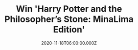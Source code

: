 ---
campaign-uuid: "c-7532eb0f-6ecc-4339-9c43-7b5fb34e3c56"
type: "Competition"
category: "Gifts"
date: "2020-11-18T06:00:00.000Z"
end-date: "2020-12-10T23:59:00.000Z"
disable-form: false
is_promoted: false
has_entry_page: true
title: "Win 'Harry Potter and the Philosopher’s Stone: MinaLima Edition'"
competition-description: "<p>We are giving away an irresistible new edition of 'Harry\
  \ Potter and the Philosopher's Stone' created with ultra-talented designers MinaLima,\
  \ the design magicians behind the gorgeous visual graphic style of the 'Harry Potter\
  \ and Fantastic Beasts' films. J.K. Rowling's complete and unabridged text is accompanied\
  \ by MinaLima's handsome colour illustrations on nearly every page, superb design,\
  \ and eight exclusive interactive paper-engineered elements.</p>\n<p>Click below\
  \ for a chance to win.</p>\n"
hero-header: "Win 'Harry Potter and the Philosopher’s Stone: MinaLima Edition'"
terms-confirmation: "N/A"
banner-img: "https://assets.expresslyapp.com/asset-76475d72-6112-4c68-92c3-281f64b7d4e7.jpg"
logo-left-href: "http://club.expressly.io"
logo-left-image: "https://assets.expresslyapp.com/asset-fb42ddbc-8600-4467-932c-212660ed894f.jpg"
logo-left-title: "Expressly club"
bg-image-hero: "https://assets.expresslyapp.com/asset-c9d68224-54b3-4489-a176-62e8ce599ffb.jpg"
bg-image-first: "https://assets.expresslyapp.com/asset-60b79f55-32af-42d8-99f2-5c2347a3049e.jpg"
section1-content: "<p>An irresistible new edition of Harry Potter and the Philosopher's\
  \ Stone created with ultra-talented designers MinaLima, the design magicians behind\
  \ the gorgeous visual graphic style of the Harry Potter and Fantastic Beasts films.\
  \ J.K. Rowling's complete and unabridged text is accompanied by MinaLima's handsome\
  \ colour illustrations on nearly every page, superb design, and eight exclusive\
  \ interactive paper-engineered elements - including Harry's Hogwarts letter, the\
  \ magical entrance to Diagon Alley, a sumptuous feast in the Great Hall of Hogwarts\
  \ and more.</p>\n<p>Designed and illustrated by the iconic house of MinaLima - best\
  \ known for establishing the graphic design of the Harry Potter and Fantastic Beasts\
  \ films - this is the perfect gift for Harry Potter fans and a beautiful addition\
  \ to any collector's bookshelf, enticing readers of all ages to discover the Harry\
  \ Potter novels all over again.</p>\n<p>Good luck!</p>\n"
entry-title: "Win 'Harry Potter and the Philosopher’s Stone: MinaLima Edition'"
entry-content: "<p>Enter the draw to win 'Harry Potter and the Philosopher’s Stone:\
  \ MinaLima Edition' by completing the form below before 23:59 on the 10th of December\
  \ 2020.</p>\n"
has-winner: false
prize-description: "Harry Potter and the Philosopher’s Stone: MinaLima Edition"
special-conditions: "Multiple entries are allowed up to one every day."
country-restrictions:
- "GB"
---